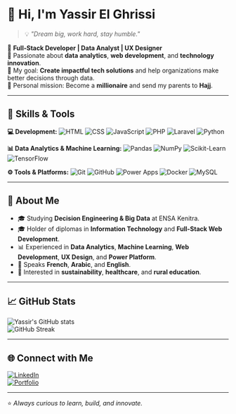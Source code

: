 # 👋 Hi, I'm Yassir El Ghrissi

> 💡 *"Dream big, work hard, stay humble."*

🎯 **Full-Stack Developer | Data Analyst | UX Designer**  
📍 Passionate about **data analytics**, **web development**, and **technology innovation**.  
💼 My goal: **Create impactful tech solutions** and help organizations make better decisions through data.  
🕋 Personal mission: Become a **millionaire** and send my parents to **Hajj**.  

---

## 🧰 Skills & Tools

**💻 Development:**
![HTML](https://img.shields.io/badge/HTML5-E34F26?style=flat&logo=html5&logoColor=white)
![CSS](https://img.shields.io/badge/CSS3-1572B6?style=flat&logo=css3&logoColor=white)
![JavaScript](https://img.shields.io/badge/JavaScript-F7DF1E?style=flat&logo=javascript&logoColor=black)
![PHP](https://img.shields.io/badge/PHP-777BB4?style=flat&logo=php&logoColor=white)
![Laravel](https://img.shields.io/badge/Laravel-FF2D20?style=flat&logo=laravel&logoColor=white)
![Python](https://img.shields.io/badge/Python-3776AB?style=flat&logo=python&logoColor=white)

**📊 Data Analytics & Machine Learning:**
![Pandas](https://img.shields.io/badge/Pandas-150458?style=flat&logo=pandas&logoColor=white)
![NumPy](https://img.shields.io/badge/NumPy-013243?style=flat&logo=numpy&logoColor=white)
![Scikit-Learn](https://img.shields.io/badge/Scikit--Learn-F7931E?style=flat&logo=scikit-learn&logoColor=white)
![TensorFlow](https://img.shields.io/badge/TensorFlow-FF6F00?style=flat&logo=tensorflow&logoColor=white)

**⚙️ Tools & Platforms:**
![Git](https://img.shields.io/badge/Git-F05032?style=flat&logo=git&logoColor=white)
![GitHub](https://img.shields.io/badge/GitHub-181717?style=flat&logo=github&logoColor=white)
![Power Apps](https://img.shields.io/badge/Power%20Apps-742774?style=flat&logo=powerapps&logoColor=white)
![Docker](https://img.shields.io/badge/Docker-2496ED?style=flat&logo=docker&logoColor=white)
![MySQL](https://img.shields.io/badge/MySQL-4479A1?style=flat&logo=mysql&logoColor=white)

---

## 🚀 About Me
- 🎓 Studying **Decision Engineering & Big Data** at ENSA Kenitra.  
- 🎓 Holder of diplomas in **Information Technology** and **Full-Stack Web Development**.  
- 📊 Experienced in **Data Analytics**, **Machine Learning**, **Web Development**, **UX Design**, and **Power Platform**.  
- 💬 Speaks **French**, **Arabic**, and **English**.  
- 🌱 Interested in **sustainability**, **healthcare**, and **rural education**.  

---

## 📈 GitHub Stats
![Yassir's GitHub stats](https://github-readme-stats.vercel.app/api?username=YassirElGhrissi&show_icons=true&theme=tokyonight)  
![GitHub Streak](https://github-readme-streak-stats.herokuapp.com?user=YassirElGhrissi&theme=tokyonight)  

---

## 🌐 Connect with Me
[![LinkedIn](https://img.shields.io/badge/LinkedIn-0077B5?style=flat&logo=linkedin&logoColor=white)](https://linkedin.com/in/YassirElGhrissi)  
[![Portfolio](https://img.shields.io/badge/Portfolio-000000?style=flat&logo=About.me&logoColor=white)](https://yassirelghrissi.com)  

---

⭐ *Always curious to learn, build, and innovate.*
